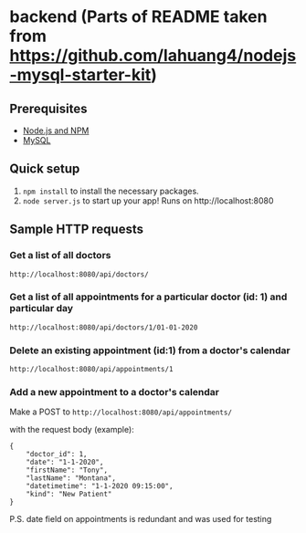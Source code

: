 # backend (Parts of README taken from https://github.com/lahuang4/nodejs-mysql-starter-kit)

## Prerequisites
* [Node.js and NPM](https://nodejs.org/en/)
* [MySQL](https://dev.mysql.com/downloads/installer/)

## Quick setup
1. `npm install` to install the necessary packages.
2. `node server.js` to start up your app! Runs on http://localhost:8080

## Sample HTTP requests

### Get a list of all doctors
```
http://localhost:8080/api/doctors/
```

### Get a list of all appointments for a particular doctor (id: 1) and particular day

```
http://localhost:8080/api/doctors/1/01-01-2020
```

### Delete an existing appointment (id:1) from a doctor's calendar

```
http://localhost:8080/api/appointments/1
```

### Add a new appointment to a doctor's calendar

Make a POST to `http://localhost:8080/api/appointments/`

with the request body (example):

```
{
	"doctor_id": 1,
	"date": "1-1-2020",
	"firstName": "Tony",
	"lastName": "Montana",
	"datetimetime": "1-1-2020 09:15:00",
	"kind": "New Patient"
}
```

P.S. date field on appointments is redundant and was used for testing